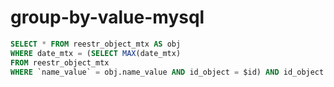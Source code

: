 # group-by-value-mysql

```sql
SELECT * FROM reestr_object_mtx AS obj
WHERE date_mtx = (SELECT MAX(date_mtx)
FROM reestr_object_mtx
WHERE `name_value` = obj.name_value AND id_object = $id) AND id_object = $id
```
